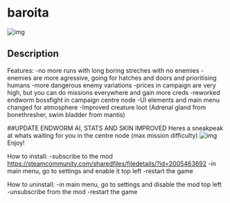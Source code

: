 # baroita
![img](https://i.imgur.com/fIOgolp.png)

## Description 

Features:
-no more runs with long boring streches with no enemies
-enemies are more agressive, going for hatches and doors and prioritising humans
-more dangerous enemy variations
-prices in campaign are very high, but you can do missions everywhere and gain more creds
-reworked endworm bossfight in campaign centre node
-UI elements and main menu changed for atmosphere
-Improved creature loot (Adrenal gland from bonethresher, swim bladder from mantis)

##UPDATE
ENDWORM AI, STATS AND SKIN IMPROVED
Heres a sneakpeak at whats waiting for you in the centre node (max mission difficulty)
![img](https://imgur.com/gallery/gaqhywX)
Enjoy!

How to install:
-subscribe to the mod https://steamcommunity.com/sharedfiles/filedetails/?id=2005463692
-in main menu, go to settings and enable it top left
-restart the game

How to uninstall:
-in main menu, go to settings and disable the mod top left
-unsubscribe from the mod
-restart the game


